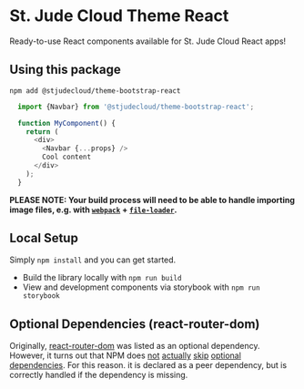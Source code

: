 # St. Jude Cloud Theme React
Ready-to-use React components available for St. Jude Cloud React apps!

## Using this package
`npm add @stjudecloud/theme-bootstrap-react`

```javascript
  import {Navbar} from '@stjudecloud/theme-bootstrap-react';

  function MyComponent() {
    return (
      <div>
        <Navbar {...props} />
        Cool content
      </div>
    );
  }
```

**PLEASE NOTE: Your build process will need to be able to handle importing image files, e.g. with [`webpack`](https://webpack.js.org/) + [`file-loader`](https://www.npmjs.com/package/file-loader).**

## Local Setup
Simply `npm install` and you can get started.

- Build the library locally with `npm run build`
- View and development components via storybook with `npm run storybook`

## Optional Dependencies (react-router-dom)

Originally, [react-router-dom](https://github.com/ReactTraining/react-router/tree/master/packages/react-router-dom) was listed as an optional dependency. However, it turns out that NPM does [not](https://github.com/npm/npm/issues/20934) [actually](https://github.com/npm/npm/issues/17633) [skip](https://github.com/npm/npm/issues/20934) [optional](https://npm.community/t/npm-ci-no-optional/6054) [dependencies](https://github.com/npm/npm/issues/14185). For this reason. it is declared as a peer dependency, but is correctly handled if the dependency is missing.
